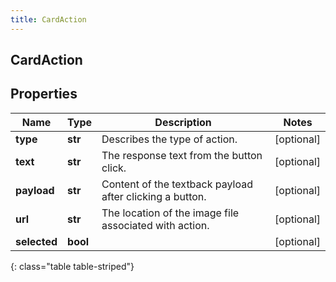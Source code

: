 ```yaml
---
title: CardAction
---
```

## CardAction

## Properties

|Name | Type | Description | Notes|
|------------ | ------------- | ------------- | -------------|
| **type** | **str** | Describes the type of action. | [optional] |
| **text** | **str** | The response text from the button click. | [optional] |
| **payload** | **str** | Content of the textback payload after clicking a button. | [optional] |
| **url** | **str** | The location of the image file associated with action. | [optional] |
| **selected** | **bool** |  | [optional] |
{: class="table table-striped"}


